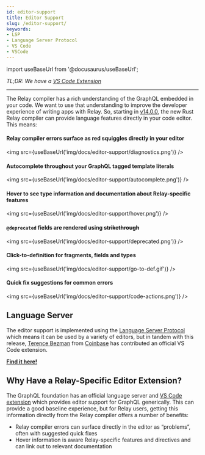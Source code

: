 ```yaml
---
id: editor-support
title: Editor Support
slug: /editor-support/
keywords:
- LSP
- Language Server Protocol
- VS Code
- VSCode
---
```


import useBaseUrl from '@docusaurus/useBaseUrl';

*TL;DR: We have a [VS Code Extension](https://marketplace.visualstudio.com/items?itemName=meta.relay)*

---

The Relay compiler has a rich understanding of the GraphQL embedded in your code. We want to use that understanding to improve the developer experience of writing apps with Relay. So, starting in [v14.0.0](https://github.com/facebook/relay/releases/tag/v14.0.0), the new Rust Relay compiler can provide language features directly in your code editor. This means:

#### Relay compiler errors surface as red squiggles directly in your editor

<img src={useBaseUrl('img/docs/editor-support/diagnostics.png')} />

#### Autocomplete throughout your GraphQL tagged template literals

<img src={useBaseUrl('img/docs/editor-support/autocomplete.png')} />

#### Hover to see type information and documentation about Relay-specific features

<img src={useBaseUrl('img/docs/editor-support/hover.png')} />

#### `@deprecated` fields are rendered using ~~strikethrough~~

<img src={useBaseUrl('img/docs/editor-support/deprecated.png')} />

#### Click-to-definition for fragments, fields and types

<img src={useBaseUrl('img/docs/editor-support/go-to-def.gif')} />

#### Quick fix suggestions for common errors

<img src={useBaseUrl('img/docs/editor-support/code-actions.png')} />

## Language Server

The editor support is implemented using the [Language Server Protocol](https://microsoft.github.io/language-server-protocol/) which means it can be used by a variety of editors, but in tandem with this release, [Terence Bezman](https://twitter.com/b_ez_man) from [Coinbase](https://www.coinbase.com/) has contributed an official VS Code extension.

[**Find it here!**](https://marketplace.visualstudio.com/items?itemName=meta.relay)

## Why Have a Relay-Specific Editor Extension?

The GraphQL foundation has an official language server and [VS Code extension](https://marketplace.visualstudio.com/items?itemName=GraphQL.vscode-graphql) which provides editor support for GraphQL generically. This can provide a good baseline experience, but for Relay users, getting this information directly from the Relay compiler offers a number of benefits:

* Relay compiler errors can surface directly in the editor as “problems”, often with suggested quick fixes
* Hover information is aware Relay-specific features and directives and can link out to relevant documentation
